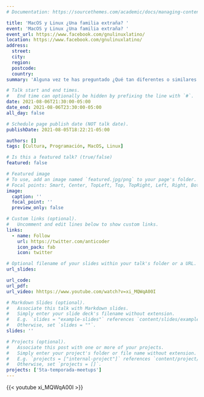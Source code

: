 ```yaml
---
# Documentation: https://sourcethemes.com/academic/docs/managing-content/

title: 'MacOS y Linux ¿Una familia extraña? '
event: 'MacOS y Linux ¿Una familia extraña? '
event_url: https://www.facebook.com/gnulinuxlatino/
location: https://www.facebook.com/gnulinuxlatino/
address:
  street:
  city:
  region:
  postcode:
  country:
summary: 'Alguna vez te has preguntado ¿Qué tan diferentes o similares son MacOS y Linux? ¿Son de la misma familia? ¿Son mejores que Windows? Esas y otras preguntas más serán respondidas por nuestro invitado Martin Manriquez de Facebook Developer Circles México donde hablaremos de las diferencias y similitudes entre el sistema operativo de la manzana y el pinguino.'

# Talk start and end times.
#   End time can optionally be hidden by prefixing the line with `#`.
date: 2021-08-06T21:30:00-05:00
date_end: 2021-08-06T23:30:00-05:00
all_day: false

# Schedule page publish date (NOT talk date).
publishDate: 2021-08-05T18:22:21-05:00

authors: []
tags: [Cultura, Programación, MacOS, Linux]

# Is this a featured talk? (true/false)
featured: false

# Featured image
# To use, add an image named `featured.jpg/png` to your page's folder.
# Focal points: Smart, Center, TopLeft, Top, TopRight, Left, Right, BottomLeft, Bottom, BottomRight.
image:
  caption: ''
  focal_point: ''
  preview_only: false

# Custom links (optional).
#   Uncomment and edit lines below to show custom links.
links:
  - name: Follow
    url: https://twitter.com/anticoder
    icon_pack: fab
    icon: twitter

# Optional filename of your slides within your talk's folder or a URL.
url_slides:

url_code:
url_pdf:
url_video: hhttps://www.youtube.com/watch?v=xi_MQWqA00I

# Markdown Slides (optional).
#   Associate this talk with Markdown slides.
#   Simply enter your slide deck's filename without extension.
#   E.g. `slides = "example-slides"` references `content/slides/example-slides.md`.
#   Otherwise, set `slides = ""`.
slides: ''

# Projects (optional).
#   Associate this post with one or more of your projects.
#   Simply enter your project's folder or file name without extension.
#   E.g. `projects = ["internal-project"]` references `content/project/deep-learning/index.md`.
#   Otherwise, set `projects = []`.
projects: ['5ta-temporada-meetups']
---
```


{{< youtube xi_MQWqA00I >}}

